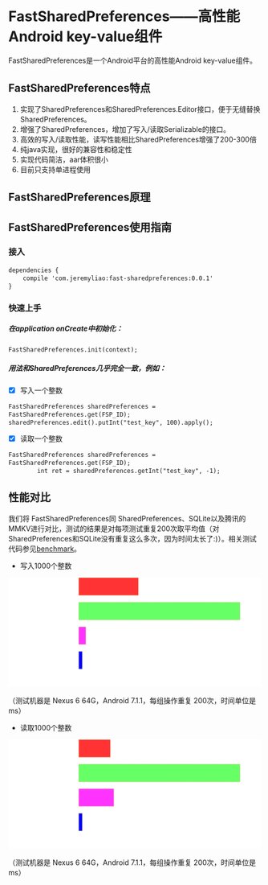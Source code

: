 # FastSharedPreferences——高性能Android key-value组件
FastSharedPreferences是一个Android平台的高性能Android key-value组件。
## FastSharedPreferences特点
1. 实现了SharedPreferences和SharedPreferences.Editor接口，便于无缝替换SharedPreferences。
2. 增强了SharedPreferences，增加了写入/读取Serializable的接口。
3. 高效的写入/读取性能，读写性能相比SharedPreferences增强了200-300倍
4. 纯java实现，很好的兼容性和稳定性
5. 实现代码简洁，aar体积很小
6. 目前只支持单进程使用

## FastSharedPreferences原理

## FastSharedPreferences使用指南
### 接入

```
dependencies {
    compile 'com.jeremyliao:fast-sharedpreferences:0.0.1'
}
```

### 快速上手
##### 在application onCreate中初始化：

```
FastSharedPreferences.init(context);
```

##### 用法和SharedPreferences几乎完全一致，例如：
- [x] 写入一个整数

```
FastSharedPreferences sharedPreferences = FastSharedPreferences.get(FSP_ID);
sharedPreferences.edit().putInt("test_key", 100).apply();
```
- [x] 读取一个整数

```
FastSharedPreferences sharedPreferences = FastSharedPreferences.get(FSP_ID);
        int ret = sharedPreferences.getInt("test_key", -1);
```

## 性能对比
我们将 FastSharedPreferences同 SharedPreferences、SQLite以及腾讯的MMKV进行对比，测试的结果是对每项测试重复200次取平均值（对SharedPreferences和SQLite没有重复这么多次，因为时间太长了:)）。相关测试代码参见[benchmark](https://github.com/JeremyLiao/FastSharedPreferences/tree/master/FastSharedPreferences/app/src/main/java/com/jeremy/fspdemo/benchmark)。

- 写入1000个整数

![benchmark_write_int](docs/imgs/benchmark_write_int.svg)

（测试机器是 Nexus 6 64G，Android 7.1.1，每组操作重复 200次，时间单位是 ms）

- 读取1000个整数

![benchmark_read_int](docs/imgs/benchmark_read_int.svg)

（测试机器是 Nexus 6 64G，Android 7.1.1，每组操作重复 200次，时间单位是 ms）